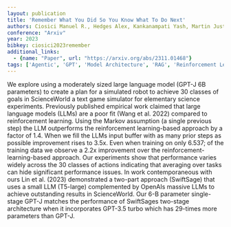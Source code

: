 ```yaml
---
layout: publication
title: 'Remember What You Did So You Know What To Do Next'
authors: Ciosici Manuel R., Hedges Alex, Kankanampati Yash, Martin Justin, Freedman Marjorie, Weischedel Ralph
conference: "Arxiv"
year: 2023
bibkey: ciosici2023remember
additional_links:
  - {name: "Paper", url: "https://arxiv.org/abs/2311.01468"}
tags: ['Agentic', 'GPT', 'Model Architecture', 'RAG', 'Reinforcement Learning', 'Training Techniques']
---
```

We explore using a moderately sized large language model (GPT-J 6B parameters) to create a plan for a simulated robot to achieve 30 classes of goals in ScienceWorld a text game simulator for elementary science experiments. Previously published empirical work claimed that large language models (LLMs) are a poor fit (Wang et al. 2022) compared to reinforcement learning. Using the Markov assumption (a single previous step) the LLM outperforms the reinforcement learning-based approach by a factor of 1.4. When we fill the LLMs input buffer with as many prior steps as possible improvement rises to 3.5x. Even when training on only 6.537; of the training data we observe a 2.2x improvement over the reinforcement-learning-based approach. Our experiments show that performance varies widely across the 30 classes of actions indicating that averaging over tasks can hide significant performance issues. In work contemporaneous with ours Lin et al. (2023) demonstrated a two-part approach (SwiftSage) that uses a small LLM (T5-large) complemented by OpenAIs massive LLMs to achieve outstanding results in ScienceWorld. Our 6-B parameter single-stage GPT-J matches the performance of SwiftSages two-stage architecture when it incorporates GPT-3.5 turbo which has 29-times more parameters than GPT-J.
